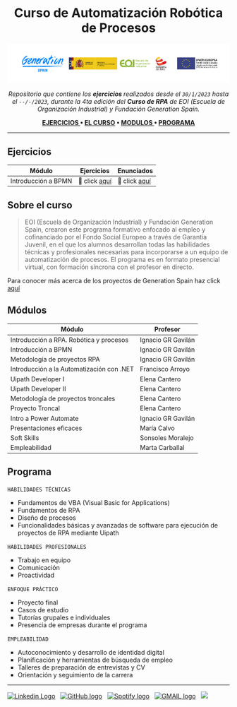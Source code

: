 <h1 align="center"> Curso de Automatización Robótica de Procesos </h1>

<p align="center"><img src="media/banner curso RPA.png" alt="banner" /> <br /></p>
<p align="center">
<i> Repositorio que contiene los <b> ejercicios </b> realizados desde el <code>30/1/2023</code> hasta el <code>--/-/2023</code>, durante la 4ta edición del <b>Curso de RPA</b> de EOI (Escuela de Organización Industrial) y Fundación Generation Spain. </i> <br />
</p>

<p align="center"> <b>
<a href=""> EJERCICIOS </a> •
<a href=""> EL CURSO</a>  • 
<a href=""> MODULOS </a>  • 
<a href=""> PROGRAMA</a> 
</b> </p> 

<hr>

## Ejercicios

| Módulo                                    | Ejercicios                      | Enunciados                           |
|-------------------------------------------|---------------------------------|--------------------------------------|
| Introducción a BPMN                       | 📁 click <a href=""> aquí </a>  | 📖 click <a href="https://github.com/RossattiSM/RPA-Generation/wiki/RPA-Generation-Wiki#enunciados-de-ejercicios-de-modelado-de-procesos"> aquí </a>      |

## Sobre el curso

>EOI (Escuela de Organización Industrial) y Fundación Generation Spain, crearon este programa formativo enfocado al empleo y cofinanciado por el Fondo Social Europeo a través de Garantía Juvenil, en el que los alumnos desarrollan todas las habilidades técnicas y profesionales necesarias para incorporarse a un equipo de automatización de procesos. El programa es en formato presencial virtual, con formación síncrona con el profesor en directo.

Para conocer más acerca de los proyectos de Generation Spain haz click <a href="https://spain.generation.org/#picker">aquí</a>

## Módulos

| Módulo                                    | Profesor           |
|-------------------------------------------|--------------------|
| Introducción a RPA. Robótica y procesos   | Ignacio GR Gavilán |
| Introducción a BPMN                       | Ignacio GR Gavilán |
| Metodología de proyectos RPA              | Ignacio GR Gavilán | 
| Introducción a la Automatización con .NET | Francisco Arroyo   |
| Uipath Developer I                        | Elena Cantero      |
| Uipath Developer II                       | Elena Cantero      |
| Metodología de proyectos troncales        | Elena Cantero      |
| Proyecto Troncal                          | Elena Cantero      | 
| Intro a Power Automate                    | Ignacio GR Gavilán |
| Presentaciones eficaces                   | María Calvo        |
| Soft Skills                               | Sonsoles Moralejo  |
| Empleabilidad                             | Marta Carballal    |

## Programa 

<code>HABILIDADES TÉCNICAS</code>
<ul>
<li type="square"> Fundamentos de VBA (Visual Basic for Applications) </li>
<li type="square"> Fundamentos de RPA </li>
<li type="square"> Diseño de procesos </li>
<li type="square"> Funcionalidades básicas y avanzadas de software para ejecución de proyectos de RPA mediante Uipath </li>
</ul>

<code>HABILIDADES PROFESIONALES</code>
<ul>
<li type="square"> Trabajo en equipo </li>
<li type="square"> Comunicación </li>
<li type="square"> Proactividad </li>
</ul>

<code>ENFOQUE PRÁCTICO</code>
<ul>
<li type="square"> Proyecto final </li>
<li type="square"> Casos de estudio </li>
<li type="square"> Tutorías grupales e individuales </li>
<li type="square"> Presencia de empresas durante el programa </li>
</ul>

<code>EMPLEABILIDAD</code>
<ul>
<li type="square"> Autoconocimiento y desarrollo de identidad digital </li>
<li type="square"> Planificación y herramientas de búsqueda de empleo </li>
<li type="square"> Talleres de preparación de entrevistas y CV </li>
<li type="square"> Orientación y seguimiento de la carrera </li>
</ul>

<hr>
<a href="https://www.linkedin.com/in/rossattism/"><img src="https://github.com/gauravghongde/social-icons/blob/master/PNG/Black/LinkedIN_black.png?raw=true" alt="Linkedin Logo" style="width: 20px; height: 20px" /></a> &nbsp;
<a href="https://github.com/RossattiSM"><img src="https://github.com/gauravghongde/social-icons/blob/master/PNG/Black/Github_black.png?raw=true" alt="GitHub logo" style="width: 20px; height: 20px" /></a> &nbsp;
<a href="https://open.spotify.com/user/21bih47uzlxunyyi4gbbvyvty"><img src="https://github.com/gauravghongde/social-icons/blob/master/PNG/Black/Spotify_black.png?raw=true" alt="Spotify logo" style="width: 20px; height: 20px" /></a> &nbsp;
<a href="mailto:smrossatti@gmail.com"><img src="https://github.com/gauravghongde/social-icons/blob/master/PNG/Black/Gmail_black.png?raw=true" alt="GMAIL logo" style="width: 20px; height: 20px" /></a> &nbsp;
<a href="https://shields.io/"><img src="https://img.shields.io/badge/Made with-♥-black" /></a>

